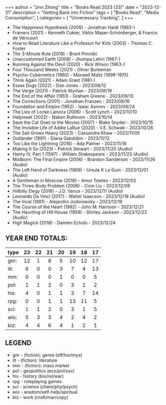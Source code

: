 +++ 
author = "Jinn Zhong" 
title = "Books Read 2023 (33)" 
date = "2023-12-31" 
description = "Getting Back into Fiction"
tags = [
    "Books Read",
    "Media Consumption",
]
categories = [
    "Unnecessary Tracking",
]
+++

* The Happiness Hypothesis (2006) - Jonathan Haidt (1963-)
* Framers (2021) - Kenneth Cukier, Viktor Mayer-Schönberger, & Francis de Véricourt
* How to Read Literature Like a Professor for Kids (2003) - Thomas C. Foster
* The 3-Minute Rule (2019) - Brant Pinvidic
* Unaccustomed Earth (2008) - Jhumpa Lahiri (1967-)
* Running Against the Devil (2020) - Rick Wilson (1963-)
* Four Thousand Weeks (2021) - Oliver Burkeman
* Psycho-Cybernetics (1960) - Maxwell Maltz (1899-1975)
* Think Again (2021) - Adam Grant (1981-)
* Essex Dogs (2022) - Dan Jones - 2023/08/12
* The Verge (2021) - Patrick Wyman - 2023/08/19
* The End of the Affair (1951) - Graham Greene - 2023/09/13
* The Corrections (2001) - Jonathan Franzen - 2023/09/16
* Foundation and Empire (1952) - Isaac Asimov - 2023/09/24
* The Lies of Locke Lamora (2006) - Scott Lynch - 2023/10/10
* Helpmeet (2022) - Naben Ruthnum - 2023/10/14
* Save the Cat Goes to the Movies (2007) - Blake Snyder - 2023/10/15
* The Invisible Life of Addie LaRue (2020) - V.E. Schwab - 2023/10/26
* The Salt Grows Heavy (2023) - Cassandra Khaw - 2023/11/05
* Outlander (1991) - Diana Gabaldon - 2023/11/12
* Too Like the Lightning (2016) - Ada Palmer - 2023/11/16
* Making It So (2023) - Patrick Stewart - 2023/11/20 (Audio)
* Henry IV, Part 1 (1597) - William Shakespeare - 2023/11/23 (Audio)
* Mistborn: The Final Empire (2006) - Brandon Sanderson - 2023/11/26 (Audio)
* The Left Hand of Darkness (1969) - Ursula K Le Guin - 2023/12/01 (Audio)
* A Gentleman in Moscow (2016) - Amor Towles - 2023/12/02
* The Three-Body Problem (2006) - Cixin Liu - 2023/12/09
* Hillbilly Elegy (2016) - J.D. Vance - 2023/12/11 (Audio)
* Leonardo Da Vinci (2017) - Walter Isaacson - 2023/12/18 (Audio)
* The Incal (1981) - Alejandro Jodorowsky - 2023/12/19
* The Course of the Heart (1992) - John M. Harrison - 2023/12/21
* The Haunting of Hill House (1959) - Shirley Jackson - 2023/12/22 (Audio)
* High Magick (2018) - Damien Echols - 2023/12/24
  
## YEAR END TOTALS:
|type|23|22|21|20|19|18|17|
|:---|:---:|:---:|:---:|:---:|:---:|:---:|:---:|
|gnr:| 12|1|8|5|10|12|17|
|lit:| 6|0|0|3|7|4|13|
|mm:| 0|0|0|1|0|0|5|
|pol:| 1|1|2|0|3|1|2|
|his:| 4|0|1|1|3|7|14|
|rpg:| 0|0|1|1|13|11|5|
|sci:| 1|1|2|0|3|1|5|
|wis:| 5|3|3|4|2|4|2|
|biz:| 4|4|6|4|1|2|1|


## LEGEND
* gnr - (fiction): genre (sff/hor/mys)
* lit - (fiction): literature
* mm - (fiction): mass market
* pol - geopolitics (eco/pol/soc)
* his - history (bio/rel/war)
* rpg - roleplaying games
* sci - science (chem/phy/psych)
* wis - wisdom/self-help/spiritual
* biz - work (craft/mar/copy)
